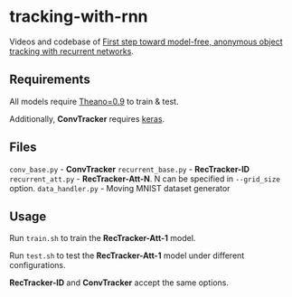 # tracking-with-rnn

Videos and codebase of [First step toward model-free, anonymous object tracking with recurrent networks](http://arxiv.org/abs/1511.06425).

## Requirements

All models require [Theano=0.9](https://github.com/Theano/Theano) to train & test.

Additionally, **ConvTracker** requires [keras](https://github.com/fchollet/keras).

## Files

`conv_base.py` - **ConvTracker**
`recurrent_base.py` - **RecTracker-ID**
`recurrent_att.py` - **RecTracker-Att-N**.  N can be specified in `--grid_size` option.
`data_handler.py` - Moving MNIST dataset generator

## Usage

Run `train.sh` to train the **RecTracker-Att-1** model.

Run `test.sh` to test the **RecTracker-Att-1** model under different configurations.

**RecTracker-ID** and **ConvTracker** accept the same options.
